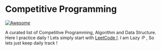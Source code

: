 # Competitive Programming

[![Awesome](https://cdn.rawgit.com/sindresorhus/awesome/d7305f38d29fed78fa85652e3a63e154dd8e8829/media/badge.svg)](https://github.com/sindresorhus/awesome)

A curated list of Competitive Programming, Algorithm and Data Structure. Here I practice daily ! 
Lets simply start with [LeetCode !](https://leetcode.com/). I am Lazy :P , So lets just keep daily track ! 
